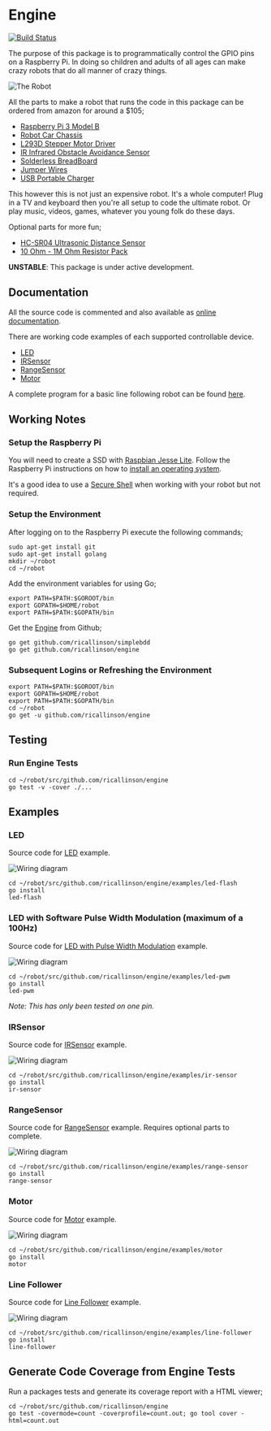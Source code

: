 # Engine

[![Build Status](https://travis-ci.org/ricallinson/engine.svg?branch=master)](https://travis-ci.org/ricallinson/engine)

The purpose of this package is to programmatically control the GPIO pins on a Raspberry Pi. In doing so children and adults of all ages can make crazy robots that do all manner of crazy things.

![The Robot](https://raw.githubusercontent.com/ricallinson/engine/master/robot.jpg)

All the parts to make a robot that runs the code in this package can be ordered from amazon for around a $105;

* [Raspberry Pi 3 Model B](https://www.amazon.com/gp/product/B01EW3QU22/ref=oh_aui_detailpage_o02_s00?ie=UTF8&psc=1)
* [Robot Car Chassis](https://www.amazon.com/gp/product/B01LXY7CM3/ref=oh_aui_detailpage_o04_s00?ie=UTF8&psc=1)
* [L293D Stepper Motor Driver](https://www.amazon.com/gp/product/B00ODQM8KC/ref=oh_aui_detailpage_o03_s00?ie=UTF8&psc=1)
* [IR Infrared Obstacle Avoidance Sensor](https://www.amazon.com/gp/product/B01I57HIJ0/ref=oh_aui_detailpage_o04_s00?ie=UTF8&psc=1)
* [Solderless BreadBoard](https://www.amazon.com/gp/product/B01EV640I6/ref=oh_aui_detailpage_o00_s00?ie=UTF8&psc=1)
* [Jumper Wires](https://www.amazon.com/gp/product/B01EV70C78/ref=oh_aui_detailpage_o01_s00?ie=UTF8&psc=1)
* [USB Portable Charger](https://www.amazon.com/gp/product/B005X1Y7I2/ref=oh_aui_detailpage_o00_s00?ie=UTF8&psc=1)

This however this is not just an expensive robot. It's a whole computer! Plug in a TV and keyboard then you're all setup to code the ultimate robot. Or play music, videos, games, whatever you young folk do these days.

Optional parts for more fun;

* [HC-SR04 Ultrasonic Distance Sensor](https://www.amazon.com/Elegoo-HC-SR04-Ultrasonic-Distance-MEGA2560/dp/B01COSN7O6/ref=sr_1_5?ie=UTF8&qid=1490247271&sr=8-5&keywords=hc-sr04)
* [10 Ohm - 1M Ohm Resistor Pack](https://www.amazon.com/E-Projects-EPC-103-Value-Resistor-Kit/dp/B00E9YQQSS/ref=sr_1_3?ie=UTF8&qid=1490247363&sr=8-3&keywords=resistor)

__UNSTABLE__: This package is under active development.

## Documentation

All the source code is commented and also available as [online documentation](https://godoc.org/github.com/ricallinson/engine).

There are working code examples of each supported controllable device.

* [LED](#led)
* [IRSensor](#irsensor)
* [RangeSensor](#rangesensor)
* [Motor](#motor)

A complete program for a basic line following robot can be found [here](#line-follower).

## Working Notes

### Setup the Raspberry Pi

You will need to create a SSD with [Raspbian Jesse Lite](https://www.raspberrypi.org/downloads/raspbian/). Follow the Raspberry Pi instructions on how to [install an operating system](https://www.raspberrypi.org/documentation/installation/installing-images/README.md).

It's a good idea to use a [Secure Shell](https://www.raspberrypi.org/documentation/remote-access/ssh/) when working with your robot but not required.

### Setup the Environment

After logging on to the Raspberry Pi execute the following commands;

	sudo apt-get install git
	sudo apt-get install golang
	mkdir ~/robot
	cd ~/robot

Add the environment variables for using Go;
	
	export PATH=$PATH:$GOROOT/bin
	export GOPATH=$HOME/robot
	export PATH=$PATH:$GOPATH/bin

Get the [Engine](https://github.com/ricallinson/engine) from Github;

	go get github.com/ricallinson/simplebdd
	go get github.com/ricallinson/engine

### Subsequent Logins or Refreshing the Environment

	export PATH=$PATH:$GOROOT/bin
	export GOPATH=$HOME/robot
	export PATH=$PATH:$GOPATH/bin
	cd ~/robot
	go get -u github.com/ricallinson/engine

## Testing

### Run Engine Tests

	cd ~/robot/src/github.com/ricallinson/engine
	go test -v -cover ./...

## Examples

### LED

Source code for [LED](https://github.com/ricallinson/engine/blob/master/examples/led-flash/main.go) example.

![Wiring diagram](https://raw.githubusercontent.com/ricallinson/engine/master/examples/led-flash/led-flash_bb.png)

	cd ~/robot/src/github.com/ricallinson/engine/examples/led-flash
	go install
	led-flash

### LED with Software Pulse Width Modulation (maximum of a 100Hz)

Source code for [LED with Pulse Width Modulation](https://github.com/ricallinson/engine/blob/master/examples/led-pwm/main.go) example.

![Wiring diagram](https://raw.githubusercontent.com/ricallinson/engine/master/examples/led-flash/led-flash_bb.png)

	cd ~/robot/src/github.com/ricallinson/engine/examples/led-pwm
	go install
	led-pwm

_Note: This has only been tested on one pin._

### IRSensor

Source code for [IRSensor](https://github.com/ricallinson/engine/blob/master/examples/ir-sensor/main.go) example.

![Wiring diagram](https://raw.githubusercontent.com/ricallinson/engine/master/examples/ir-sensor/ir-sensor_bb.png)

	cd ~/robot/src/github.com/ricallinson/engine/examples/ir-sensor
	go install
	ir-sensor

### RangeSensor

Source code for [RangeSensor](https://github.com/ricallinson/engine/blob/master/examples/range-sensor/main.go) example. Requires optional parts to complete.

![Wiring diagram](https://raw.githubusercontent.com/ricallinson/engine/master/examples/range-sensor/range-sensor_bb.png)

	cd ~/robot/src/github.com/ricallinson/engine/examples/range-sensor
	go install
	range-sensor

### Motor

Source code for [Motor](https://github.com/ricallinson/engine/blob/master/examples/motor/main.go) example.

![Wiring diagram](https://raw.githubusercontent.com/ricallinson/engine/master/examples/motor/motor_bb.png)

	cd ~/robot/src/github.com/ricallinson/engine/examples/motor
	go install
	motor

### Line Follower

Source code for [Line Follower](https://github.com/ricallinson/engine/blob/master/examples/line-follower/main.go) example.

![Wiring diagram](https://raw.githubusercontent.com/ricallinson/engine/master/examples/line-follower/line-follower_bb.png)

	cd ~/robot/src/github.com/ricallinson/engine/examples/line-follower
	go install
	line-follower

## Generate Code Coverage from Engine Tests

Run a packages tests and generate its coverage report with a HTML viewer;

	cd ~/robot/src/github.com/ricallinson/engine
	go test -covermode=count -coverprofile=count.out; go tool cover -html=count.out
